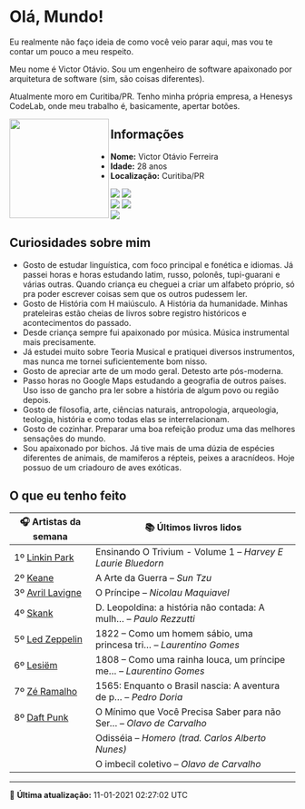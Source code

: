 # Olá, Mundo!

Eu realmente não faço ideia de como você veio parar aqui, mas vou te contar um pouco a meu respeito.

Meu nome é Victor Otávio. Sou um engenheiro de software apaixonado por arquitetura de software (sim, são coisas diferentes).

Atualmente moro em Curitiba/PR. Tenho minha própria empresa, a Henesys CodeLab, onde meu trabalho é, basicamente, apertar botões.

<img align="left" src="https://github.com/vctrtvfrrr/vctrtvfrrr/raw/master/octocat.png" alt="" width="175" />

## Informações

- **Nome:** Victor Otávio Ferreira
- **Idade:** 28 anos
- **Localização:** Curitiba/PR

[![](https://img.shields.io/badge/LinkedIn-victorotavio-blue)](https://www.linkedin.com/in/victorotavio/) [![](https://img.shields.io/badge/Twitter-@vctrtvfrrr-blue)](https://twitter.com/vctrtvfrrr)  
[![](https://img.shields.io/badge/GitHub-vctrtvfrrr-24292e)](https://github.com/vctrtvfrrr) [![](https://img.shields.io/badge/GitLab-vctrtvfrrr-ec5d16)](https://gitlab.com/vctrtvfrrr)  
[![](https://img.shields.io/badge/Email-victor@otavioferreira.com.br-red)](mailto:victor@otavioferreira.com.br)  

## Curiosidades sobre mim

-   Gosto de estudar linguística, com foco principal e fonética e idiomas. Já passei horas e horas estudando latim, russo, polonês, tupi-guarani e várias outras. Quando criança eu cheguei a criar um alfabeto próprio, só pra poder escrever coisas sem que os outros pudessem ler.
-   Gosto de História com H maiúsculo. A História da humanidade. Minhas prateleiras estão cheias de livros sobre registro históricos e acontecimentos do passado.
-   Desde criança sempre fui apaixonado por música. Música instrumental mais precisamente.
-   Já estudei muito sobre Teoria Musical e pratiquei diversos instrumentos, mas nunca me tornei suficientemente bom nisso.
-   Gosto de apreciar arte de um modo geral. Detesto arte pós-moderna.
-   Passo horas no Google Maps estudando a geografia de outros países. Uso isso de gancho pra ler sobre a história de algum povo ou região depois.
-   Gosto de filosofia, arte, ciências naturais, antropologia, arqueologia, teologia, história e como todas elas se interrelacionam.
-   Gosto de cozinhar. Preparar uma boa refeição produz uma das melhores sensações do mundo.
-   Sou apaixonado por bichos. Já tive mais de uma dúzia de espécies diferentes de animais, de mamiferos a répteis, peixes a aracnídeos. Hoje possuo de um criadouro de aves exóticas.


## O que eu tenho feito

|                    🎧 Artistas da semana                    |                      📚 Últimos livros lidos                      |
|-------------------------------------------------------------|-------------------------------------------------------------------|
| 1º [Linkin Park](https://www.last.fm/music/Linkin+Park)     | Ensinando O Trivium - Volume 1	–	_Harvey E Laurie Bluedorn_         |
| 2º [Keane](https://www.last.fm/music/Keane)                 | A Arte da Guerra	–	_Sun Tzu_                                        |
| 3º [Avril Lavigne](https://www.last.fm/music/Avril+Lavigne) | O Príncipe	–	_Nicolau Maquiavel_                                    |
| 4º [Skank](https://www.last.fm/music/Skank)                 | D. Leopoldina: a história não contada: A mulh…	–	_Paulo Rezzutti_   |
| 5º [Led Zeppelin](https://www.last.fm/music/Led+Zeppelin)   | 1822 – Como um homem sábio, uma princesa tri…	–	_Laurentino Gomes_  |
| 6º [Lesiëm](https://www.last.fm/music/Lesi%C3%ABm)          | 1808 – Como uma rainha louca, um príncipe me…	–	_Laurentino Gomes_  |
| 7º [Zé Ramalho](https://www.last.fm/music/Z%C3%A9+Ramalho)  | 1565: Enquanto o Brasil nascia: A aventura de p…	–	_Pedro Doria_    |
| 8º [Daft Punk](https://www.last.fm/music/Daft+Punk)         | O Mínimo que Você Precisa Saber para não Ser…	–	_Olavo de Carvalho_ |
|                                                             | Odisséia	–	_Homero (trad. Carlos Alberto Nunes)_                    |
|                                                             | O imbecil coletivo	–	_Olavo de Carvalho_                            |


---

🚀 **Última atualização:** 11-01-2021 02:27:02 UTC